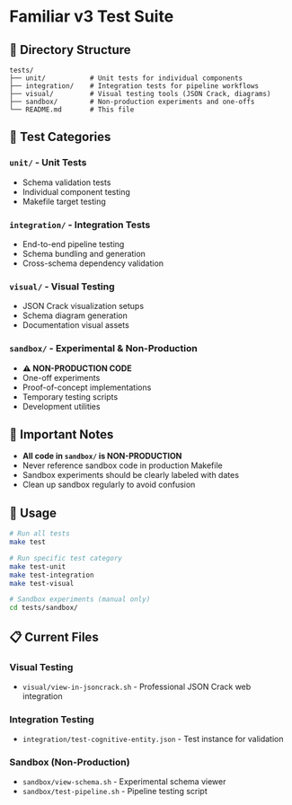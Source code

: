 # Familiar v3 Test Suite

## 📁 Directory Structure

```
tests/
├── unit/           # Unit tests for individual components
├── integration/    # Integration tests for pipeline workflows  
├── visual/         # Visual testing tools (JSON Crack, diagrams)
├── sandbox/        # Non-production experiments and one-offs
└── README.md       # This file
```

## 🎯 Test Categories

### `unit/` - Unit Tests
- Schema validation tests
- Individual component testing
- Makefile target testing

### `integration/` - Integration Tests  
- End-to-end pipeline testing
- Schema bundling and generation
- Cross-schema dependency validation

### `visual/` - Visual Testing
- JSON Crack visualization setups
- Schema diagram generation
- Documentation visual assets

### `sandbox/` - Experimental & Non-Production
- **⚠️ NON-PRODUCTION CODE**
- One-off experiments
- Proof-of-concept implementations
- Temporary testing scripts
- Development utilities

## 🚨 Important Notes

- **All code in `sandbox/` is NON-PRODUCTION**
- Never reference sandbox code in production Makefile
- Sandbox experiments should be clearly labeled with dates
- Clean up sandbox regularly to avoid confusion

## 🔧 Usage

```bash
# Run all tests
make test

# Run specific test category
make test-unit
make test-integration
make test-visual

# Sandbox experiments (manual only)
cd tests/sandbox/
```

## 📋 Current Files

### Visual Testing
- `visual/view-in-jsoncrack.sh` - Professional JSON Crack web integration

### Integration Testing
- `integration/test-cognitive-entity.json` - Test instance for validation

### Sandbox (Non-Production)
- `sandbox/view-schema.sh` - Experimental schema viewer
- `sandbox/test-pipeline.sh` - Pipeline testing script 